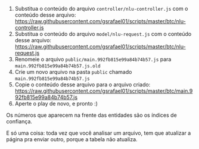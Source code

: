 1. Substitua o conteúdo do arquivo `controller/nlu-controller.js` com o conteúdo desse arquivo: https://raw.githubusercontent.com/gsrafael01/scripts/master/btc/nlu-controller.js
2. Substitua o conteúdo do arquivo `model/nlu-request.js` com o conteúdo desse arquivo: https://raw.githubusercontent.com/gsrafael01/scripts/master/btc/nlu-request.js
3. Renomeie o arquivo `public/main.992fb815e99a84b74b57.js` para `main.992fb815e99a84b74b57.js.old`
4. Crie um novo arquivo na pasta `public` chamado `main.992fb815e99a84b74b57.js`
5. Copie o conteúdo desse arquivo para o arquivo criado: https://raw.githubusercontent.com/gsrafael01/scripts/master/btc/main.992fb815e99a84b74b57.js
6. Aperte o play de novo, e pronto :)

Os números que aparecem na frente das entidades são os índices de confiança.

E só uma coisa: toda vez que você analisar um arquivo, tem que atualizar a página pra enviar outro, porque a tabela não atualiza.
